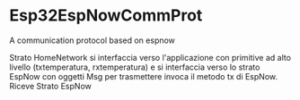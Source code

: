 # Esp32EspNowCommProt
A communication protocol based on espnow

Strato HomeNetwork si interfaccia verso l'applicazione con primitive ad alto livello (txtemperatura, rxtemperatura) e si interfaccia verso lo strato EspNow con oggetti Msg
per trasmettere invoca il metodo tx di EspNow. Riceve 
Strato EspNow